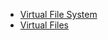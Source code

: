 [//]: # (title: Files)

<!-- Copyright 2000-2022 JetBrains s.r.o. and other contributors. Use of this source code is governed by the Apache 2.0 license that can be found in the LICENSE file. -->

* [Virtual File System](virtual_file_system.md)
* [Virtual Files](virtual_file.md)